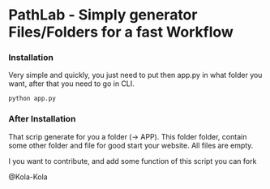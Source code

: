 # PathLab - Simply generator Files/Folders for a fast Workflow

### Installation

Very simple and quickly, you just need to put then app.py in what folder you want, after that you need to go in CLI.

````
python app.py

````

### After Installation

That scrip generate for you a folder (-> APP). 
This folder folder, contain some other folder and file for good start your website.
All files are empty.

I you want to contribute, and add some function of this script you can fork 

@Kola-Kola
